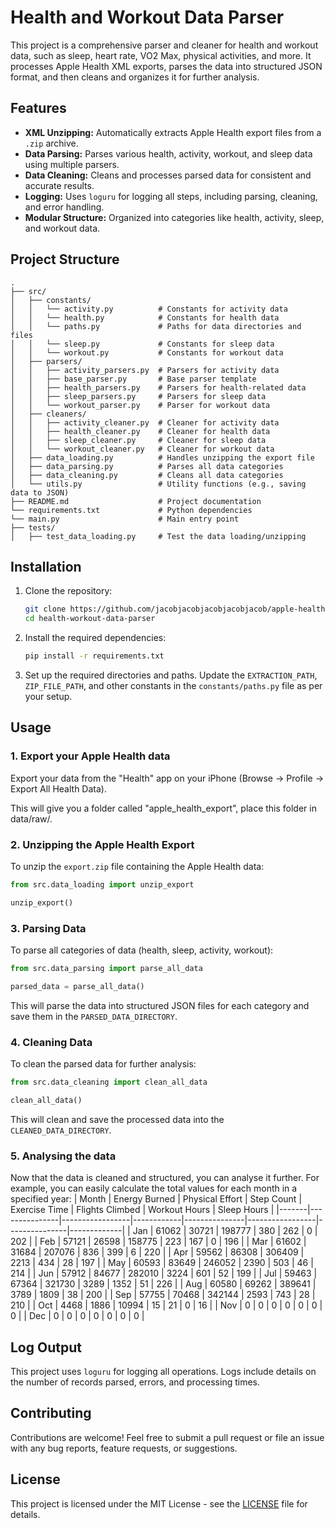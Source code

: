 
# Health and Workout Data Parser

This project is a comprehensive parser and cleaner for health and workout data, such as sleep, heart rate, VO2 Max, physical activities, and more. It processes Apple Health XML exports, parses the data into structured JSON format, and then cleans and organizes it for further analysis.

## Features

- **XML Unzipping:** Automatically extracts Apple Health export files from a `.zip` archive.
- **Data Parsing:** Parses various health, activity, workout, and sleep data using multiple parsers.
- **Data Cleaning:** Cleans and processes parsed data for consistent and accurate results.
- **Logging:** Uses `loguru` for logging all steps, including parsing, cleaning, and error handling.
- **Modular Structure:** Organized into categories like health, activity, sleep, and workout data.

## Project Structure

```
.
├── src/
│   ├── constants/
│   │   └── activity.py          # Constants for activity data
│   │   └── health.py            # Constants for health data
│   │   └── paths.py             # Paths for data directories and files
│   │   └── sleep.py             # Constants for sleep data
│   │   └── workout.py           # Constants for workout data
│   ├── parsers/
│   │   ├── activity_parsers.py  # Parsers for activity data
│   │   ├── base_parser.py       # Base parser template
│   │   ├── health_parsers.py    # Parsers for health-related data
│   │   ├── sleep_parsers.py     # Parsers for sleep data
│   │   └── workout_parser.py    # Parser for workout data
│   ├── cleaners/
│   │   ├── activity_cleaner.py  # Cleaner for activity data
│   │   ├── health_cleaner.py    # Cleaner for health data
│   │   ├── sleep_cleaner.py     # Cleaner for sleep data
│   │   └── workout_cleaner.py   # Cleaner for workout data
│   ├── data_loading.py          # Handles unzipping the export file
│   ├── data_parsing.py          # Parses all data categories
│   ├── data_cleaning.py         # Cleans all data categories
│   └── utils.py                 # Utility functions (e.g., saving data to JSON)
├── README.md                    # Project documentation
└── requirements.txt             # Python dependencies
└── main.py                      # Main entry point
├── tests/
│   ├── test_data_loading.py     # Test the data loading/unzipping
```

## Installation

1. Clone the repository:
    ```bash
    git clone https://github.com/jacobjacobjacobjacobjacob/apple-health-data-parser.git
    cd health-workout-data-parser
    ```

2. Install the required dependencies:
    ```bash
    pip install -r requirements.txt
    ```

3. Set up the required directories and paths. Update the `EXTRACTION_PATH`, `ZIP_FILE_PATH`, and other constants in the `constants/paths.py` file as per your setup.

## Usage
### 1. Export your Apple Health data
 Export your data from the "Health" app on your iPhone (Browse -> Profile -> Export All Health Data). 

 This will give you a folder called "apple_health_export", place this folder in data/raw/.

### 2. Unzipping the Apple Health Export
To unzip the `export.zip` file containing the Apple Health data:

```python
from src.data_loading import unzip_export

unzip_export()
```

### 3. Parsing Data
To parse all categories of data (health, sleep, activity, workout):

```python
from src.data_parsing import parse_all_data

parsed_data = parse_all_data()
```

This will parse the data into structured JSON files for each category and save them in the `PARSED_DATA_DIRECTORY`.

### 4. Cleaning Data
To clean the parsed data for further analysis:

```python
from src.data_cleaning import clean_all_data

clean_all_data()
```

This will clean and save the processed data into the `CLEANED_DATA_DIRECTORY`.

### 5. Analysing the data
Now that the data is cleaned and structured, you can analyse it further. For example, you can easily calculate the total values for each month in a specified year:
| Month | Energy Burned | Physical Effort | Step Count | Exercise Time | Flights Climbed | Workout Hours | Sleep Hours |
|-------|---------------|-----------------|------------|---------------|-----------------|---------------|-------------|
| Jan   | 61062         | 30721           | 198777     | 380           | 262             | 0             | 202         |
| Feb   | 57121         | 26598           | 158775     | 223           | 167             | 0             | 196         |
| Mar   | 61602         | 31684           | 207076     | 836           | 399             | 6             | 220         |
| Apr   | 59562         | 86308           | 306409     | 2213          | 434             | 28            | 197         |
| May   | 60593         | 83649           | 246052     | 2390          | 503             | 46            | 214         |
| Jun   | 57912         | 84677           | 282010     | 3224          | 601             | 52            | 199         |
| Jul   | 59463         | 67364           | 321730     | 3289          | 1352            | 51            | 226         |
| Aug   | 60580         | 69262           | 389641     | 3789          | 1809            | 38            | 200         |
| Sep   | 57755         | 70468           | 342144     | 2593          | 743             | 28            | 210         |
| Oct   | 4468          | 1886            | 10994      | 15            | 21              | 0             | 16          |
| Nov   | 0             | 0               | 0          | 0             | 0               | 0             | 0           |
| Dec   | 0             | 0               | 0          | 0             | 0               | 0             | 0           |


## Log Output
This project uses `loguru` for logging all operations. Logs include details on the number of records parsed, errors, and processing times.

## Contributing

Contributions are welcome! Feel free to submit a pull request or file an issue with any bug reports, feature requests, or suggestions.

## License

This project is licensed under the MIT License - see the [LICENSE](LICENSE) file for details.
